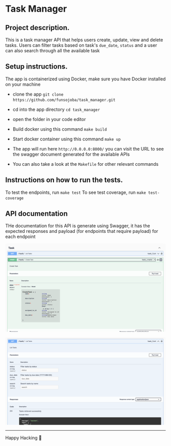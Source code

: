 # Task Manager

## Project description.
This is a task manager API that helps users create, update, view and delete tasks. Users can filter tasks based on task's `due_date`, `status` and a user can also search through all the available task

## Setup instructions.
The app is containerized using Docker, make sure you have Docker installed on your machine

* clone the app `git clone https://github.com/funsojoba/task_manager.git`
* cd into the app directory `cd task_manager`
* open the folder in your code editor 
* Build docker using this command `make build`
* Start docker container using this command `make up`
* The app will run here `http://0.0.0.0:8000/` you can visit the URL to see the swagger document generated for the available APIs

* You can also take a look at the `Makefile` for other relevant commands


## Instructions on how to run the tests.

To test the endpoints, run `make test`
To see test coverage, run `make test-coverage`

## API documentation 
THe documentation for this API is generate using Swagger, it has the expected responses and payload (for endpoints that require payload) for each endpoint

![alt text](image.png)

![alt text](image-1.png)

---

Happy Hacking 🎉